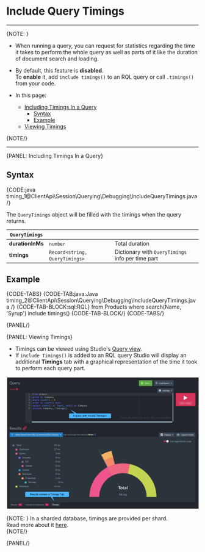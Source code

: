# Include Query Timings

---

{NOTE: }

* When running a query, you can request for statistics regarding 
  the time it takes to perform the whole query as well as parts 
  of it like the duration of document search and loading.  
* By default, this feature is **disabled**.  
  To **enable** it, add `include timings()` to an RQL query or call 
  `.timings()` from your code.  

* In this page:  
    * [Including Timings In a Query](../../../../client-api/session/querying/debugging/query-timings#including-timings-in-a-query)  
        * [Syntax](../../../../client-api/session/querying/debugging/query-timings#syntax)  
        * [Example](../../../../client-api/session/querying/debugging/query-timings#example)
    * [Viewing Timings](../../../../client-api/session/querying/debugging/query-timings#viewing-timings)  

{NOTE/}

---

{PANEL: Including Timings In a Query}

## Syntax

{CODE:java timing_1@ClientApi\Session\Querying\Debugging\IncludeQueryTimings.java /}

The `QueryTimings` object will be filled with the timings when the query returns.  

| `QueryTimings` | | |
| - | - | - |
| __durationInMs__ | `number` | Total duration |
| __timings__ | `Record<string, QueryTimings>` | Dictionary with `QueryTimings` info per time part |

## Example

{CODE-TABS}
{CODE-TAB:java:Java timing_2@ClientApi\Session\Querying\Debugging\IncludeQueryTimings.java /}
{CODE-TAB-BLOCK:sql:RQL}
from Products 
where search(Name, 'Syrup')
include timings()
{CODE-TAB-BLOCK/}
{CODE-TABS/}

{PANEL/}

{PANEL: Viewing Timings}

* Timings can be viewed using Studio's [Query view](../../../../studio/database/queries/query-view).  
* If `include Timings()` is added to an RQL query Studio will display an additional **Timings** tab 
  with a graphical representation of the time it took to perform each query part.   

![Figure 1. Include timings graphical results](images/include-timings.png "Include timings results")

{NOTE: }
In a sharded database, timings are provided per shard.  
Read more about it [here](../../../../sharding/querying#timing-queries).  
{NOTE/}

{PANEL/}
